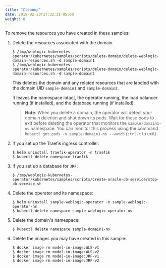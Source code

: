 ```yaml
---
title: "Cleanup"
date: 2019-02-23T17:32:31-05:00
weight: 6
---
```


To remove the resources you have created in these samples:

1. Delete the resources associated with the domain.
   ```
   $ /tmp/weblogic-kubernetes-operator/kubernetes/samples/scripts/delete-domain/delete-weblogic-domain-resources.sh -d sample-domain1
   $ /tmp/weblogic-kubernetes-operator/kubernetes/samples/scripts/delete-domain/delete-weblogic-domain-resources.sh -d sample-domain2
   ```

   This deletes the domain and any related resources that are labeled with the domain UID `sample-domain1` and `sample-domain2`.

   It leaves the namespace intact, the operator running, the load balancer running (if installed), and the database running (if installed).

   > **Note**: When you delete a domain, the operator will detect your domain deletion and shut down its pods. Wait for these pods to exit before deleting the operator that monitors the `sample-domain1-ns` namespace. You can monitor this process using the command `kubectl get pods -n sample-domain1-ns --watch` (`ctrl-c` to exit).

2. If you set up the Traefik ingress controller:

   ```
   $ helm uninstall traefik-operator -n traefik
   $ kubectl delete namespace traefik
   ```

3. If you set up a database for `JRF`:
   ```
   $ /tmp/weblogic-kubernetes-operator/kubernetes/samples/scripts/create-oracle-db-service/stop-db-service.sh
   ```

4. Delete the operator and its namespace:
   ```
   $ helm uninstall sample-weblogic-operator -n sample-weblogic-operator-ns
   $ kubectl delete namespace sample-weblogic-operator-ns
   ```

6. Delete the domain's namespace:
   ```
   $ kubectl delete namespace sample-domain1-ns
   ```

7. Delete the images you may have created in this sample:
   ```
   $ docker image rm model-in-image:WLS-v1
   $ docker image rm model-in-image:WLS-v2
   $ docker image rm model-in-image:JRF-v1
   $ docker image rm model-in-image:JRF-v2
   ```
